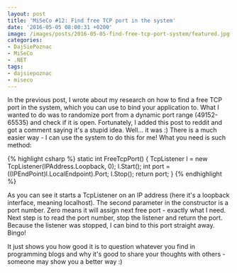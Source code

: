 ```yaml
---
layout: post
title: 'MiSeCo #12: Find free TCP port in the system'
date: '2016-05-05 08:00:31 +0200'
image: /images/posts/2016-05-05-find-free-tcp-port-system/featured.jpg
categories:
- DajSiePoznac
- MiSeCo
- .NET
tags:
- dajsiepoznac
- miseco
---
```

In the previous post, I wrote about my research on how to find a free TCP port in the system, which you can use to bind your application to. What I wanted to do was to randomize port from a dynamic port range (49152-65535) and check if it is open.
Fortunately, I added this post to reddit and got a comment saying it's a stupid idea. Well... it was :)
There is a much easier way - I can use the system to do this for me!
What you need is such method: 

{% highlight csharp %}
static int FreeTcpPort()
{
    TcpListener l = new TcpListener(IPAddress.Loopback, 0);
    l.Start();
    int port = ((IPEndPoint)l.LocalEndpoint).Port;
    l.Stop();
    return port;
}
{% endhighlight %}

As you can see it starts a TcpListener on an IP address (here it's a loopback interface, meaning localhost). The second parameter in the constructor is a port number. Zero means it will assign next free port - exactly what I need. Next step is to read the port number, stop the listener and return the port. Because the listener was stopped, I can bind to this port straight away. Bingo! 

It just shows you how good it is to question whatever you find in programming blogs and why it's good to share your thoughts with others - someone may show you a better way :) 